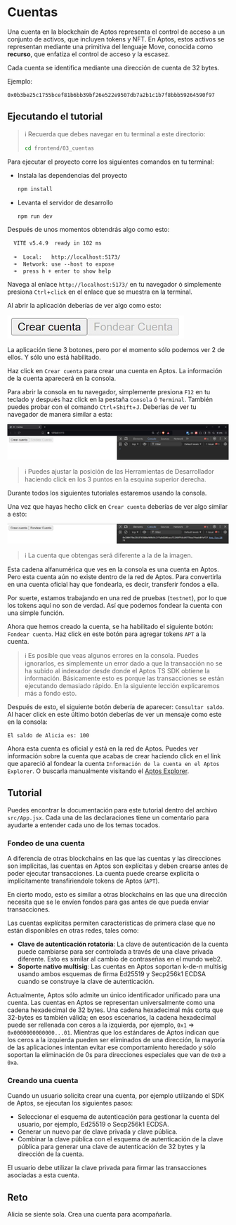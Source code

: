 # Cuentas

Una cuenta en la blockchain de Aptos representa el control de acceso a un conjunto de activos, que incluyen tokens y NFT. En Aptos, estos activos se representan mediante una primitiva del lenguaje Move, conocida como **recurso**, que enfatiza el control de acceso y la escasez.

Cada cuenta se identifica mediante una dirección de cuenta de 32 bytes.

Ejemplo:
```
0x0b3be25c1755bcef81b6bb39bf26e522e9507db7a2b1c1b7f8bbb59264590f97
```

## Ejecutando el tutorial

> :information_source: Recuerda que debes navegar en tu terminal a este directorio:
>```sh
>cd frontend/03_cuentas
>```

Para ejecutar el proyecto corre los siguientes comandos en tu terminal:

* Instala las dependencias del proyecto
    ```sh
    npm install
    ```
* Levanta el servidor de desarrollo
    ```sh
    npm run dev
    ```

Después de unos momentos obtendrás algo como esto:
```
  VITE v5.4.9  ready in 102 ms

  ➜  Local:   http://localhost:5173/
  ➜  Network: use --host to expose
  ➜  press h + enter to show help
```

Navega al enlace `http://localhost:5173/` en tu navegador ó simplemente presiona `Ctrl`+`click` en el enlace que se muestra en la terminal.

Al abrir la aplicación deberías de ver algo como esto:

![fr5](../../recursos/frontend/fr5.jpg)

La aplicación tiene 3 botones, pero por el momento sólo podemos ver 2 de ellos. Y sólo uno está habilitado.

Haz click en `Crear cuenta` para crear una cuenta en Aptos. La información de la cuenta aparecerá en la consola.

Para abrir la consola en tu navegador, simplemente presiona `F12` en tu teclado y después haz click en la pestaña `Consola` ó `Terminal`. También puedes probar con el comando `Ctrl`+`Shift`+`J`. Deberías de ver tu navegador de manera similar a esta:

![fr6](../../recursos/frontend/fr6.jpg)

> :information_source: Puedes ajustar la posición de las Herramientas de Desarrollador haciendo click en los 3 puntos en la esquina superior derecha.

Durante todos los siguientes tutoriales estaremos usando la consola.

Una vez que hayas hecho click en `Crear cuenta` deberías de ver algo similar a esto: 

![fr7](../../recursos/frontend/fr7.jpg)

> :information_source: La cuenta que obtengas será diferente a la de la imagen.

Esta cadena alfanumérica que ves en la consola es una cuenta en Aptos. Pero esta cuenta aún no existe dentro de la red de Aptos. Para convertirla en una cuenta oficial hay que fondearla, es decir, transferir fondos a ella.

Por suerte, estamos trabajando en una red de pruebas (`testnet`), por lo que los tokens aquí no son de verdad. Así que podemos fondear la cuenta con una simple función.

Ahora que hemos creado la cuenta, se ha habilitado el siguiente botón: `Fondear cuenta`. Haz click en este botón para agregar tokens `APT` a la cuenta.

> :information_source: Es posible que veas algunos errores en la consola. Puedes ignorarlos, es simplemente un error dado a que la transacción no se ha subido al indexador desde donde el Aptos TS SDK obtiene la información. Básicamente esto es porque las transacciones se están ejecutando demasiado rápido. En la siguiente lección explicaremos más a fondo esto.

Después de esto, el siguiente botón debería de aparecer: `Consultar saldo`. Al hacer click en este último botón deberías de ver un mensaje como este en la consola:

```
El saldo de Alicia es: 100
```

Ahora esta cuenta es oficial y está en la red de Aptos. Puedes ver información sobre la cuenta que acabas de crear haciendo click en el link que apareció al fondear la cuenta `Información de la cuenta en el Aptos Explorer`. O buscarla manualmente visitando el [Aptos Explorer](https://explorer.aptoslabs.com/).

## Tutorial

Puedes encontrar la documentación para este tutorial dentro del archivo `src/App.jsx`. Cada una de las declaraciones tiene un comentario para ayudarte a entender cada uno de los temas tocados.

### Fondeo de una cuenta

A diferencia de otras blockchains en las que las cuentas y las direcciones son implícitas, las cuentas en Aptos son explícitas y deben crearse antes de poder ejecutar transacciones. La cuenta puede crearse explícita o implícitamente transfiriendole tokens de Aptos (`APT`). 

En cierto modo, esto es similar a otras blockchains en las que una dirección necesita que se le envíen fondos para gas antes de que pueda enviar transacciones.

Las cuentas explícitas permiten características de primera clase que no están disponibles en otras redes, tales como:

* **Clave de autenticación rotatoria**: La clave de autenticación de la cuenta puede cambiarse para ser controlada a través de una clave privada diferente. Esto es similar al cambio de contraseñas en el mundo web2.
* **Soporte nativo multisig**: Las cuentas en Aptos soportan k-de-n multisig usando ambos esquemas de firma Ed25519 y Secp256k1 ECDSA cuando se construye la clave de autenticación.

Actualmente, Aptos sólo admite un único identificador unificado para una cuenta. Las cuentas en Aptos se representan universalmente como una cadena hexadecimal de 32 bytes. Una cadena hexadecimal más corta que 32-bytes es también válida; en esos escenarios, la cadena hexadecimal puede ser rellenada con ceros a la izquierda, por ejemplo, `0x1` => `0x0000000000000...01`. Mientras que los estándares de Aptos indican que los ceros a la izquierda pueden ser eliminados de una dirección, la mayoría de las aplicaciones intentan evitar ese comportamiento heredado y sólo soportan la eliminación de 0s para direcciones especiales que van de `0x0` a `0xa`.

### Creando una cuenta

Cuando un usuario solicita crear una cuenta, por ejemplo utilizando el SDK de Aptos, se ejecutan los siguientes pasos:
* Seleccionar el esquema de autenticación para gestionar la cuenta del usuario, por ejemplo, Ed25519 o Secp256k1 ECDSA.
* Generar un nuevo par de clave privada y clave pública.
* Combinar la clave pública con el esquema de autenticación de la clave pública para generar una clave de autenticación de 32 bytes y la dirección de la cuenta.

El usuario debe utilizar la clave privada para firmar las transacciones asociadas a esta cuenta.

## Reto

Alicia se siente sola. Crea una cuenta para acompañarla.